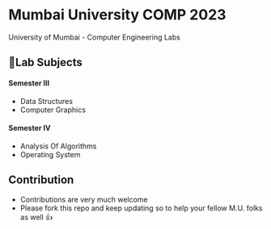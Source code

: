 # Mumbai University COMP 2023
University of Mumbai - Computer Engineering Labs

## 📑Lab Subjects
#### Semester III
- Data Structures
- Computer Graphics
#### Semester IV
- Analysis Of Algorithms
- Operating System

## Contribution
- Contributions are very much welcome
- Please fork this repo and keep updating so to help your fellow M.U. folks as well 👍
